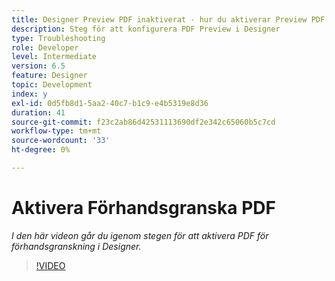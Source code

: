 ```yaml
---
title: Designer Preview PDF inaktiverat - hur du aktiverar Preview PDF
description: Steg för att konfigurera PDF Preview i Designer
type: Troubleshooting
role: Developer
level: Intermediate
version: 6.5
feature: Designer
topic: Development
index: y
exl-id: 0d5fb8d1-5aa2-40c7-b1c9-e4b5319e8d36
duration: 41
source-git-commit: f23c2ab86d42531113690df2e342c65060b5c7cd
workflow-type: tm+mt
source-wordcount: '33'
ht-degree: 0%

---
```


# Aktivera Förhandsgranska PDF

*I den här videon går du igenom stegen för att aktivera PDF för förhandsgranskning i Designer.*

>[!VIDEO](https://video.tv.adobe.com/v/335500?quality=12&learn=on)
